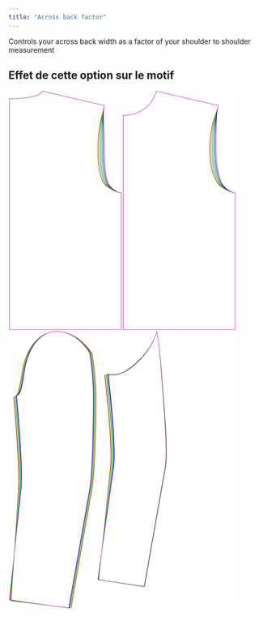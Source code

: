```yaml
---
title: "Across back factor"
---
```


Controls your across back width as a factor of your shoulder to shoulder measurement

## Effet de cette option sur le motif

![This image shows the effect of this option by superimposing several variants that have a different value for this option](bent_acrossbackfactor_sample.svg "Effect of this option on the pattern")
